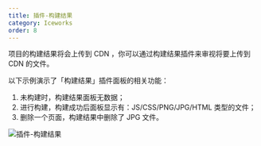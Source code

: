 ```yaml
---
title: 插件-构建结果
category: Iceworks
order: 8
---
```


项目的构建结果将会上传到 CDN ，你可以通过构建结果插件来审视将要上传到 CDN 的文件。

以下示例演示了「构建结果」插件面板的相关功能：

1. 未构建时，构建结果面板无数据；
2. 进行构建，构建成功后面板显示有：JS/CSS/PNG/JPG/HTML 类型的文件；
3. 删除一个页面，构建结果中删除了 JPG 文件。

![插件-构建结果](https://img.alicdn.com/tfs/TB1S5TbM4naK1RjSZFBXXcW7VXa-868-571.gif)